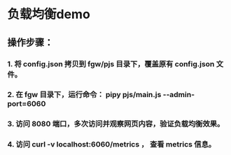 # 负载均衡demo  
## 操作步骤：   
### 1. 将 config.json 拷贝到 fgw/pjs 目录下，覆盖原有 config.json 文件。  
### 2. 在 fgw 目录下，运行命令： pipy pjs/main.js --admin-port=6060  
### 3. 访问 8080 端口，多次访问并观察网页内容，验证负载均衡效果。   
### 4. 访问 curl -v localhost:6060/metrics ， 查看 metrics 信息。
